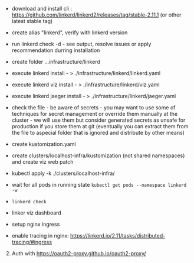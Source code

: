 
- download and install cli : https://github.com/linkerd/linkerd2/releases/tag/stable-2.11.1 (or other latest stable tag)
- create alias "linkerd", verify with linkerd version

- run linkerd check -d - see output, resolve issues or apply recommendation durring installation
- create folder ...infrastructure/linkerd
- execute linkerd install - > ./infrastructure/linkerd/linkerd.yaml
- execute linkerd viz install - > ./infrastructure/linkerd/viz.yaml
- execute linkerd jaeger install - > ./infrastructure/linkerd/jaeger.yaml

- check the file - be aware of secrets - you may want to use some of techniques for secret management or override them manually at the cluster - we will use them but consider generated secrets as unsafe for production if you store them at git (eventually you can extract them from the file to aspecial folder that is ignored and distribute by other means)

- create kustomization.yaml
- create clusters/localhost-infra/kustomization (not shared namespaces) and create viz web patch
- kubectl apply  -k ./clusters/localhost-infra/

- wait for all pods in running state `kubectl get pods --namespace linkerd -w`
- `linkerd check`
- linker viz dashboard


- setup nginx ingress

- enable tracing in nginx: https://linkerd.io/2.11/tasks/distributed-tracing/#ingress


2. Auth with https://oauth2-proxy.github.io/oauth2-proxy/
